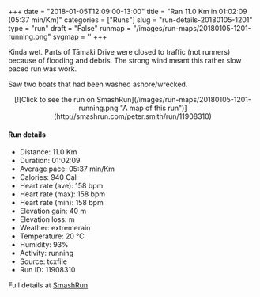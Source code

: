 +++
date = "2018-01-05T12:09:00-13:00"
title = "Ran 11.0 Km in 01:02:09 (05:37 min/Km)"
categories = ["Runs"]
slug = "run-details-20180105-1201"
type = "run"
draft = "False"
runmap = "/images/run-maps/20180105-1201-running.png"
svgmap = '<polyline points="0 56, 1 60, 2 60, 6 57, 11 51, 18 48, 20 49, 23 50, 29 45, 29 45, 44 46, 47 48, 50 51, 51 51, 54 53, 61 57, 66 57, 76 55, 82 52, 92 54, 97 52, 100 49, 98 45, 97 41, 97 44, 100 49, 97 52, 92 54, 83 52, 76 55, 67 57, 63 57, 58 56, 54 54, 48 49, 44 47, 32 45, 27 46, 27 47, 25 48, 23 50, 19 48, 12 50, 5 56">'
+++

Kinda wet. Parts of Tāmaki Drive were closed to traffic (not runners) because of flooding and debris. The strong wind meant this rather slow paced run was work. 

Saw two boats that had been washed ashore/wrecked. 


<!--more-->

<center>
[![Click to see the run on SmashRun](/images/run-maps/20180105-1201-running.png "A map of this run")](http://smashrun.com/peter.smith/run/11908310)
</center>

#### Run details

* Distance: 11.0 Km
* Duration: 01:02:09
* Average pace: 05:37 min/Km
* Calories: 940 Cal
* Heart rate (ave): 158 bpm
* Heart rate (max): 158 bpm
* Heart rate (min): 158 bpm
* Elevation gain: 40 m
* Elevation loss:  m
* Weather: extremerain
* Temperature: 20 &deg;C
* Humidity: 93%
* Activity: running
* Source: tcxfile
* Run ID: 11908310

Full details at [SmashRun](http://smashrun.com/peter.smith/run/11908310)